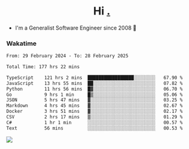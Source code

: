 <h1 align="center">Hi <a href="https://www.hackerrank.com/erasmosaraujo">.</a></h1>
 
- I'm a Generalist Software Engineer  since 2008 🚀
<!--  
<p align="left">
  <a href="https://github.com/erasmosoares/github-readme-stats">
    <img
      align="center"
      src="https://github-readme-stats.vercel.app/api/top-langs/?username=erasmosoares&theme=radical&layout=compact"
    />
  </a>
  <a href="https://github.com/erasmosoares/github-readme-stats">
    [![Harlok's WakaTime stats](https://github-readme-stats.vercel.app/api/wakatime?username=ffflabs)](https://github.com/anuraghazra/github-readme-stats)
  </a>
</p>

<!--
 ### Repo 
 
<p align="left">
 <a href="https://github.com/erasmosoares/github-readme-stats">
    <img
      align="center"
      height="165"
      src="https://github-readme-stats.vercel.app/api/pin?username=erasmosoares&repo=sample-node&title_color=fff&icon_color=f9f9f9&text_color=9f9f9f&bg_color=151515"
    />
  </a>
  <a href="https://github.com/erasmosoares/github-readme-stats">
    <img
      align="center"
      height="165"
      src="https://github-readme-stats.vercel.app/api/pin?username=erasmosoares&repo=sample-node&title_color=fff&icon_color=f9f9f9&text_color=9f9f9f&bg_color=151515"
    />
  </a>
</p>
-->

 ### Wakatime 

<!--START_SECTION:waka-->

```txt
From: 29 February 2024 - To: 28 February 2025

Total Time: 177 hrs 22 mins

TypeScript    121 hrs 2 mins  █████████████████░░░░░░░░   67.90 %
JavaScript    13 hrs 55 mins  ██░░░░░░░░░░░░░░░░░░░░░░░   07.82 %
Python        11 hrs 56 mins  █▓░░░░░░░░░░░░░░░░░░░░░░░   06.70 %
Go            9 hrs 1 min     █▒░░░░░░░░░░░░░░░░░░░░░░░   05.06 %
JSON          5 hrs 47 mins   ▓░░░░░░░░░░░░░░░░░░░░░░░░   03.25 %
Markdown      4 hrs 45 mins   ▓░░░░░░░░░░░░░░░░░░░░░░░░   02.67 %
Docker        3 hrs 51 mins   ▓░░░░░░░░░░░░░░░░░░░░░░░░   02.17 %
CSV           2 hrs 17 mins   ▒░░░░░░░░░░░░░░░░░░░░░░░░   01.29 %
C#            1 hr 1 min      ░░░░░░░░░░░░░░░░░░░░░░░░░   00.57 %
Text          56 mins         ░░░░░░░░░░░░░░░░░░░░░░░░░   00.53 %
```

<!--END_SECTION:waka-->

![](https://komarev.com/ghpvc/?username=erasmosoares&color=brightgreen)
